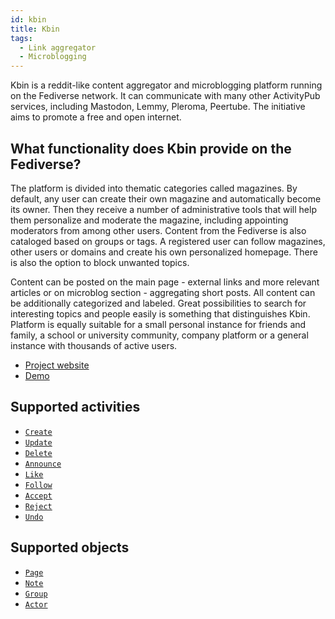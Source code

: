 ```yaml
---
id: kbin
title: Kbin
tags:
  - Link aggregator
  - Microblogging
---
```


Kbin is a reddit-like content aggregator and microblogging platform running on the Fediverse network. It can
communicate with many other ActivityPub services, including Mastodon, Lemmy, Pleroma, Peertube. The initiative aims to
promote a free and open internet.

## What functionality does Kbin provide on the Fediverse?

The platform is divided into thematic categories called magazines. By default, any user can create their own magazine
and automatically become its owner. Then they receive a number of administrative tools that will help them personalize
and moderate the magazine, including appointing moderators from among other users. Content from the Fediverse is also
cataloged based on groups or tags. A registered user can follow magazines, other users or domains and create his own
personalized homepage. There is also the option to block unwanted topics.

Content can be posted on the main page - external links and more relevant articles or on microblog section - aggregating
short posts. All content can be additionally categorized and labeled. Great possibilities to search for interesting
topics and people easily is something that distinguishes Kbin. Platform is equally suitable for a small personal
instance for friends and family, a school or university community, company platform or a general instance with thousands
of active users.

- [Project website](https://kbin.pub)
- [Demo](https://dev.karab.in/m/fediverse)

## Supported activities

- [`Create`](activities/create)
- [`Update`](activities/update)
- [`Delete`](activities/delete)
- [`Announce`](activities/announce)
- [`Like`](activities/like)
- [`Follow`](activities/follow)
- [`Accept`](activities/accept)
- [`Reject`](activities/reject)
- [`Undo`](activities/undo)

## Supported objects

- [`Page`](objects/page)
- [`Note`](objects/note)
- [`Group`](objects/group)
- [`Actor`](objects/person)